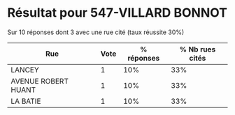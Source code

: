# Résultat pour 547-VILLARD BONNOT

Sur 10 réponses dont 3 avec une rue cité (taux réussite 30%)

| Rue | Vote | % réponses | % Nb rues cités|
|-----|------|------------|----------------|
| LANCEY | 1 | 10% | 33%|
| AVENUE ROBERT HUANT | 1 | 10% | 33%|
| LA BATIE | 1 | 10% | 33%|
